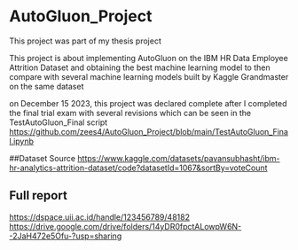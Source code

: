 # AutoGluon_Project
This project was part of my thesis project

This project is about implementing AutoGluon on the IBM HR Data Employee Attrition Dataset and obtaining the best machine learning model to then compare with several machine learning models built by Kaggle Grandmaster on the same dataset

on December 15 2023, this project was declared complete after I completed the final trial exam with several revisions which can be seen in the TestAutoGluon_Final script
https://github.com/zees4/AutoGluon_Project/blob/main/TestAutoGluon_Final.ipynb


##Dataset Source
https://www.kaggle.com/datasets/pavansubhasht/ibm-hr-analytics-attrition-dataset/code?datasetId=1067&sortBy=voteCount

## Full report
https://dspace.uii.ac.id/handle/123456789/48182
https://drive.google.com/drive/folders/14yDR0fpctALowpW6N--2JaH472e5Ofu-?usp=sharing
